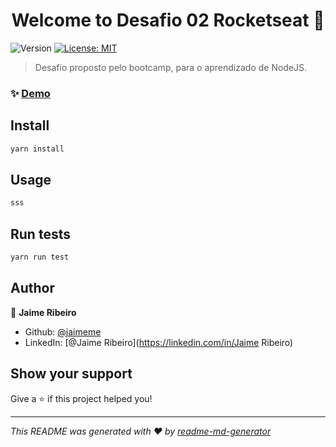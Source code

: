 <h1 align="center">Welcome to Desafio 02 Rocketseat 👋</h1>
<p>
  <img alt="Version" src="https://img.shields.io/badge/version-1.0.0-blue.svg?cacheSeconds=2592000" />
  <a href="#" target="_blank">
    <img alt="License: MIT" src="https://img.shields.io/badge/License-MIT-yellow.svg" />
  </a>
</p>

> Desafio proposto pelo bootcamp, para o aprendizado de NodeJS.

### ✨ [Demo](sda)

## Install

```sh
yarn install
```

## Usage

```sh
sss
```

## Run tests

```sh
yarn run test
```

## Author

👤 **Jaime Ribeiro**

* Github: [@jaimeme](https://github.com/jaimeme)
* LinkedIn: [@Jaime Ribeiro](https://linkedin.com/in/Jaime Ribeiro)

## Show your support

Give a ⭐️ if this project helped you!

***
_This README was generated with ❤️ by [readme-md-generator](https://github.com/kefranabg/readme-md-generator)_